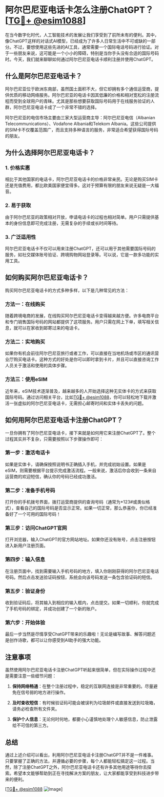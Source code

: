 # 阿尔巴尼亚电话卡怎么注册ChatGPT？[[TG💪+ @esim1088](https://t.me/s/esim1088)]

在当今数字化时代，人工智能技术的发展让我们享受到了前所未有的便利。其中，像ChatGPT这样的对话式AI模型，已经成为了许多人日常生活中不可或缺的一部分。不过，要想使用这些先进的AI工具，通常需要一个国际电话号码进行验证。对于一些朋友来说，这可能是一个小小的障碍，特别是当你手头没有合适的国际号码时。今天，我们就来聊聊如何通过阿尔巴尼亚电话卡顺利注册并使用ChatGPT。

## 什么是阿尔巴尼亚电话卡？

阿尔巴尼亚位于欧洲东南部，虽然国土面积不大，但它却拥有多个通信运营商，提供优质的移动网络服务。阿尔巴尼亚的电话卡因其低廉的价格和相对宽松的注册流程而受到全球用户的青睐。尤其是那些想要获取国际号码用于在线服务验证的人群，阿尔巴尼亚电话卡成了一个非常不错的选择。

阿尔巴尼亚的电信市场主要由三家大型运营商主导：阿尔巴尼亚电信（Albanian Telecommunications）、Vodafone Albania和Telekom Albania。这些公司提供的SIM卡不仅覆盖范围广，而且支持多种语言的服务，非常适合希望获得国际号码的朋友。

## 为什么选择阿尔巴尼亚电话卡？

### 1. **价格实惠**
相比于其他国家的电话卡，阿尔巴尼亚电话卡的价格非常亲民。无论是购买SIM卡还是充值费用，都比欧美国家便宜得多。这对于预算有限的朋友来说无疑是一大福音。

### 2. **易于获取**
由于阿尔巴尼亚的政策相对开放，申请电话卡的过程也相对简单。用户只需提供基本的身份信息即可完成注册，无需复杂的手续或长时间等待。

### 3. **广泛适用性**
阿尔巴尼亚电话卡不仅可以用来注册ChatGPT，还可以用于其他需要国际号码的服务，如社交媒体账号验证、跨境购物网站登录等。可以说，它是一款多功能的实用工具。

## 如何购买阿尔巴尼亚电话卡？

购买阿尔巴尼亚电话卡的方式多种多样，以下是几种常见的方法：

### 方法一：在线购买
随着跨境电商的发展，在线购买阿尔巴尼亚电话卡变得越来越方便。许多电商平台和专门销售国际号码的网站都提供了这项服务。用户只需在网上下单，填写相关信息，就可以在家收到邮寄过来的电话卡。

### 方法二：实地购买
如果你有机会前往阿尔巴尼亚旅行或者工作，可以直接在当地机场或市区的通讯营业厅购买电话卡。这种方式的好处是你可以即时拿到卡片，并且可以直接咨询工作人员关于激活和使用的具体步骤。

### 方法三：使用eSIM
近年来，eSIM技术逐渐普及，越来越多的人开始选择这种无实体卡的方式来获取国际号码。通过访问相关平台，比如[TG💪+ @esim1088](https://t.me/s/esim1088)，你可以轻松地下载并激活一张虚拟的阿尔巴尼亚电话卡，无需担心邮寄时间和实体卡丢失的问题。

## 如何用阿尔巴尼亚电话卡注册ChatGPT？

一旦你拥有了阿尔巴尼亚电话卡，接下来就是如何用它来注册ChatGPT了。整个过程其实并不复杂，只需要按照以下步骤操作即可：

### 第一步：激活电话卡
如果是实体卡，请确保按照说明书正确插入手机，并完成初始设置。如果是eSIM，则需要根据平台提示完成激活流程。一般来说，激活后你会收到一条来自运营商的欢迎短信，确认你的号码已经成功激活。

### 第二步：准备手机号码
打开你的手机拨号界面，拨打运营商提供的查询号码（通常为*123#或类似格式），查看自己的国际号码是否显示正常。如果一切正常，那么恭喜你，你已经准备好了一个可用的国际号码！

### 第三步：访问ChatGPT官网
打开浏览器，输入ChatGPT的官方网站地址。如果你还没有账号，点击注册按钮进入新用户注册页面。

### 第四步：输入信息
在注册页面中，找到需要输入手机号码的地方，填入你刚刚获得的阿尔巴尼亚电话号码。然后点击发送验证码按钮，系统会向该号码发送一条包含验证码的短信。

### 第五步：验证身份
收到验证码后，将其输入到相应的输入框内，点击提交。如果一切顺利，你就完成了手机号码的绑定，并成功创建了一个新的账户。

### 第六步：开始体验
最后一步当然是尽情享受ChatGPT带来的乐趣啦！无论是编写故事、解答问题还是创作诗歌，都可以让你感受到AI助手的强大功能。

## 注意事项

虽然使用阿尔巴尼亚电话卡注册ChatGPT听起来很简单，但在实际操作过程中还是需要注意一些细节问题：

1. **保持网络畅通**：在整个注册过程中，稳定的互联网连接是非常重要的。尽量避免在信号弱的地方进行操作。
   
2. **及时查收短信**：有时候验证码可能会被误判为垃圾邮件或直接发送到垃圾箱，请务必检查所有文件夹。

3. **保护个人信息**：无论何时何地，都要小心谨慎地处理个人敏感信息，防止泄露给不可信的第三方。

## 总结

通过上述介绍可以看出，利用阿尔巴尼亚电话卡注册ChatGPT并不是一件难事。只要掌握了正确的方法，并遵循必要的步骤，每个人都能轻松搞定这一过程。当然，除了注册ChatGPT之外，阿尔巴尼亚电话卡还有许多其他用途等待你去探索。希望本文能够帮助到正在寻找解决方案的朋友，让大家都能享受到科技进步带来的便利。

[[TG💪+ @esim1088](https://t.me/s/esim1088) ![Image](https://i.postimg.cc/4NQfJmqS/Snipaste-2025-05-13-00-14-12.png)]